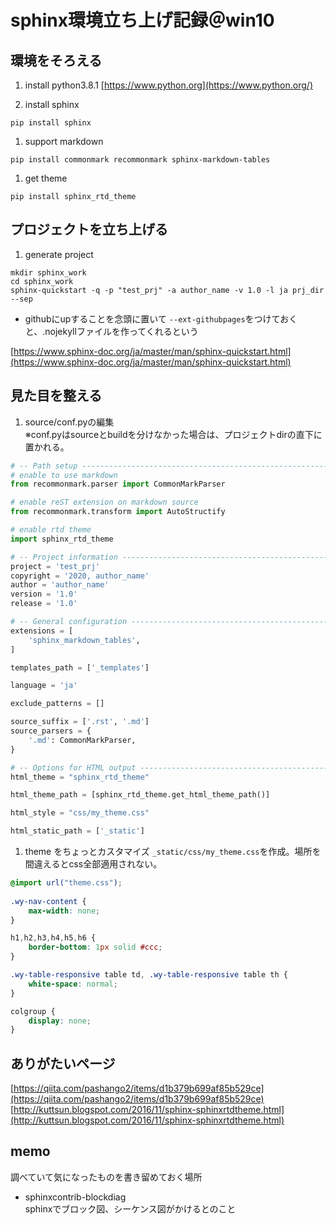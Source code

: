 sphinx環境立ち上げ記録＠win10
===

環境をそろえる
---
1. install python3.8.1
[https://www.python.org](https://www.python.org/)

1. install sphinx
```
pip install sphinx
```

1. support markdown
```
pip install commonmark recommonmark sphinx-markdown-tables
```

1. get theme
```
pip install sphinx_rtd_theme
```

プロジェクトを立ち上げる
---

1. generate project
```
mkdir sphinx_work
cd sphinx_work
sphinx-quickstart -q -p "test_prj" -a author_name -v 1.0 -l ja prj_dir --sep
```

- githubにupすることを念頭に置いて
`--ext-githubpages`をつけておくと、.nojekyllファイルを作ってくれるという
 


[https://www.sphinx-doc.org/ja/master/man/sphinx-quickstart.html](https://www.sphinx-doc.org/ja/master/man/sphinx-quickstart.html)



見た目を整える
---

1. source/conf.pyの編集  
※conf.pyはsourceとbuildを分けなかった場合は、プロジェクトdirの直下に置かれる。


```py
# -- Path setup --------------------------------------------------------------
# enable to use markdown
from recommonmark.parser import CommonMarkParser

# enable reST extension on markdown source
from recommonmark.transform import AutoStructify

# enable rtd theme
import sphinx_rtd_theme

# -- Project information -----------------------------------------------------
project = 'test_prj'
copyright = '2020, author_name'
author = 'author_name'
version = '1.0'
release = '1.0'

# -- General configuration ---------------------------------------------------
extensions = [
    'sphinx_markdown_tables',
]

templates_path = ['_templates']

language = 'ja'

exclude_patterns = []

source_suffix = ['.rst', '.md']
source_parsers = {
    '.md': CommonMarkParser,
}

# -- Options for HTML output -------------------------------------------------
html_theme = "sphinx_rtd_theme"

html_theme_path = [sphinx_rtd_theme.get_html_theme_path()]

html_style = "css/my_theme.css"

html_static_path = ['_static']

```

1. theme をちょっとカスタマイズ
`_static/css/my_theme.css`を作成。場所を間違えるとcss全部適用されない。

```css
@import url("theme.css");
 
.wy-nav-content {
    max-width: none;
}

h1,h2,h3,h4,h5,h6 {
    border-bottom: 1px solid #ccc;
}

.wy-table-responsive table td, .wy-table-responsive table th {
    white-space: normal;
}

colgroup {
    display: none;
}
```


ありがたいページ
---
[https://qiita.com/pashango2/items/d1b379b699af85b529ce](https://qiita.com/pashango2/items/d1b379b699af85b529ce)  
[http://kuttsun.blogspot.com/2016/11/sphinx-sphinxrtdtheme.html](http://kuttsun.blogspot.com/2016/11/sphinx-sphinxrtdtheme.html)


memo
---
調べていて気になったものを書き留めておく場所

- sphinxcontrib-blockdiag  
sphinxでブロック図、シーケンス図がかけるとのこと
